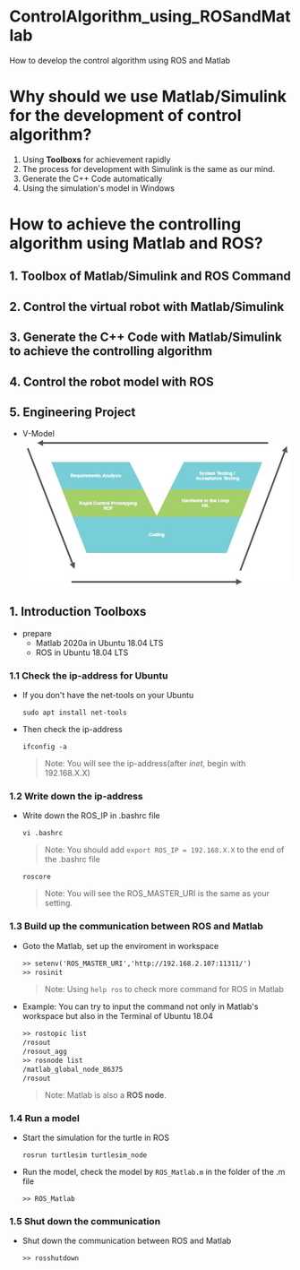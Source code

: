 

<!--
 * @Author       : Jingsheng Lyu
 * @Date         : 2020-08-29 12:16:47
 * @LastEditors  : Jingsheng Lyu
 * @LastEditTime : 2020-08-29 20:49:32
 * @FilePath     : /undefined/home/jingsheng/ControlAlgorithm_using_ROSandMatlab/README.md
 * @Github       : https://github.com/jingshenglyu
 * @Web          : https://jingshenglyu.github.io/
 * @E-Mail       : jingshenglyu@gmail.com
-->
# ControlAlgorithm_using_ROSandMatlab
How to develop the control algorithm using ROS and Matlab

# Why should we use Matlab/Simulink for the development of control algorithm?
1. Using **Toolboxs** for achievement rapidly
2. The process for development with Simulink is the same as our mind.
3. Generate the C++ Code automatically
4. Using the simulation's model in Windows

# How to achieve the controlling algorithm using Matlab and ROS?

## 1. Toolbox of Matlab/Simulink and ROS Command
## 2. Control the virtual robot with Matlab/Simulink
## 3. Generate the C++ Code with Matlab/Simulink to achieve the controlling algorithm
## 4. Control the robot model with ROS
## 5. Engineering Project
* V-Model
    ![image](images/v.jpg)


## 1. Introduction Toolboxs
* prepare 
    * Matlab 2020a in Ubuntu 18.04 LTS
    * ROS in Ubuntu 18.04 LTS

### 1.1 Check the ip-address for Ubuntu
* If you don't have the net-tools on your Ubuntu
    ```
    sudo apt install net-tools
    ```

* Then check the ip-address 
    ``` 
    ifconfig -a
    ```
    >Note: You will see the ip-address(after *inet*, begin with 192.168.X.X)
    
### 1.2 Write down the ip-address
* Write down the ROS_IP in .bashrc file
    ```
    vi .bashrc
    ```
    >Note: You should add `export ROS_IP = 192.168.X.X` to the end of the .bashrc file
    ```
    roscore
    ```
    >Note: You will see the ROS_MASTER_URI is the same as your setting.

### 1.3 Build up the communication between ROS and Matlab
* Goto the Matlab, set up the enviroment in workspace
    ```
    >> setenv('ROS_MASTER_URI','http://192.168.2.107:11311/')
    >> rosinit
    ```
    >Note: Using `help ros` to check more command for ROS in Matlab

* Example: 
    You can try to input the command not only in Matlab's workspace but also in the Terminal of Ubuntu 18.04
    ```
    >> rostopic list
    /rosout    
    /rosout_agg
    >> rosnode list
    /matlab_global_node_86375
    /rosout
    ```
    >Note: Matlab is also a **ROS node**.

### 1.4 Run a model 
* Start the simulation for the turtle in ROS
    ```
    rosrun turtlesim turtlesim_node
    ```
* Run the model, check the model by `ROS_Matlab.m` in the folder of the .m file
    ```
    >> ROS_Matlab
    ```
### 1.5 Shut down the communication
* Shut down the communication between ROS and Matlab
    ```
    >> rosshutdown
    ```  